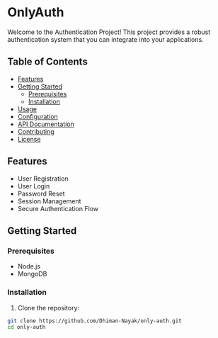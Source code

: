 # OnlyAuth

Welcome to the Authentication Project! This project provides a robust authentication system that you can integrate into your applications.

## Table of Contents

- [Features](#features)
- [Getting Started](#getting-started)
  - [Prerequisites](#prerequisites)
  - [Installation](#installation)
- [Usage](#usage)
- [Configuration](#configuration)
- [API Documentation](#api-documentation)
- [Contributing](#contributing)
- [License](#license)

## Features

- User Registration
- User Login
- Password Reset
- Session Management
- Secure Authentication Flow

## Getting Started

### Prerequisites

- Node.js 
- MongoDB 

### Installation

1. Clone the repository:

```bash
git clone https://github.com/Dhiman-Nayak/only-auth.git
cd only-auth
